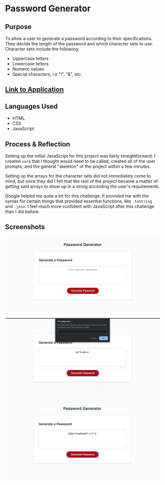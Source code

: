 # Password Generator

## Purpose

To allow a user to generate a password according to their specifications. They decide the length of the password and which character sets to use. Character sets include the following:

- Uppercase letters
- Lowercase letters
- Numeric values
- Special characters, i.e "!", "&", etc.

## [Link to Application](https://loganmerchant.github.io/password-generator/)

## Languages Used

- HTML
- CSS
- JavaScript

## Process & Reflection

Setting up the initial JavaScript for this project was fairly straightforward. I created `var`s that I thought would need to be called, created all of the user prompts, and the general "skeleton" of the project within a few minutes.

Setting up the arrays for the character sets did not immediately come to mind, but once they did I felt that the rest of the project became a matter of getting said arrays to show up in a string according the user's requirements.

Google helped me quite a bit for this challenge. It provided me with the syntax for certain things that provided essential functions, like `.toString` and `.join`.
I feel much more confident with JavaScript after this challenge than I did before.

## Screenshots

![Screenshot](./Develop/assets/images/screenshot-1.png)
![Screenshot](./Develop/assets/images/screenshot-2.png)
![Screenshot](./Develop/assets/images/screenshot-3.png)
